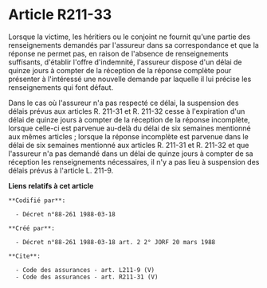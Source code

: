 # Article R211-33

Lorsque la victime, les héritiers ou le conjoint ne fournit qu'une partie des renseignements demandés par l'assureur dans sa
correspondance et que la réponse ne permet pas, en raison de l'absence de renseignements suffisants, d'établir l'offre
d'indemnité, l'assureur dispose d'un délai de quinze jours à compter de la réception de la réponse complète pour présenter à
l'intéressé une nouvelle demande par laquelle il lui précise les renseignements qui font défaut. 

Dans le cas où l'assureur n'a pas respecté ce délai, la suspension des délais prévus aux articles R. 211-31 et R. 211-32
cesse à l'expiration d'un délai de quinze jours à compter de la réception de la réponse incomplète, lorsque celle-ci est
parvenue au-delà du délai de six semaines mentionné aux mêmes articles ; lorsque la réponse incomplète est parvenue dans le
délai de six semaines mentionné aux articles R. 211-31 et R. 211-32 et que l'assureur n'a pas demandé dans un délai de quinze
jours à compter de sa réception les renseignements nécessaires, il n'y a pas lieu à suspension des délais prévus à l'article
L. 211-9.

**Liens relatifs à cet article**

	**Codifié par**:

	  - Décret n°88-261 1988-03-18

	**Créé par**:

	  - Décret n°88-261 1988-03-18 art. 2 2° JORF 20 mars 1988

	**Cite**:

	  - Code des assurances - art. L211-9 (V)
	  - Code des assurances - art. R211-31 (V)
